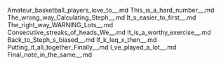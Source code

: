 Amateur_basketball_players_love_to__.md
This_is_a_hard_number__.md
The_wrong_way_Calculating_Steph__.md
It_s_easier_to_first__.md
The_right_way_WARNING_Lots__.md
Consecutive_streaks_of_heads_We__.md
It_is_a_worthy_exercise__.md
Back_to_Steph_s_biased__.md
If_k_leq_x_then__.md
Putting_it_all_together_Finally__.md
I_ve_played_a_lot__.md
Final_note_in_the_same__.md